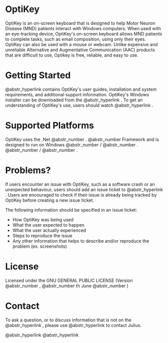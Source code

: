# OptiKey

OptiKey is an on-screen keyboard that is designed to help Motor Neuron Disease (MND) patients interact with Windows computers. When used with an eye-tracking device, OptiKey's on-screen keyboard allows MND patients to complete tasks, such as email composition, using only their eyes. OptiKey can also be used with a mouse or webcam. Unlike expensive and unreliable Alternative and Augmentative Communication (AAC) products that are difficult to use, Optikey is free, reliable, and easy to use.

# Getting Started

@abstr_hyperlink contains OptiKey's user guides, installation and system requirements, and additional support information. OptiKey's Windows installer can be downloaded from the @abstr_hyperlink . To get an understanding of OptiKey's use, users should watch @abstr_hyperlink .

# Supported Platforms

OptiKey uses the .Net @abstr_number . @abstr_number Framework and is designed to run on Windows @abstr_number / @abstr_number . @abstr_number / @abstr_number .

# Problems?

If users encounter an issue with OptiKey, such as a software crash or an unexpected behaviour, users should add an issue ticket to @abstr_hyperlink . Users are encouraged to check if their issue is already being tracked by OptiKey before creating a new issue ticket.

The following information should be specified in an issue ticket:

  * How OptiKey was being used
  * What the user expected to happen
  * What the user actually experienced
  * Steps to reproduce the issue
  * Any other information that helps to describe and/or reproduce the problem (ex. screenshots)



# License

Licensed under the GNU GENERAL PUBLIC LICENSE (Version @abstr_number , @abstr_number th June @abstr_number )

# Contact

To ask a question, or to discuss information that is not on the @abstr_hyperlink , please use @abstr_hyperlink to contact Julius.

@abstr_hyperlink @abstr_hyperlink 
